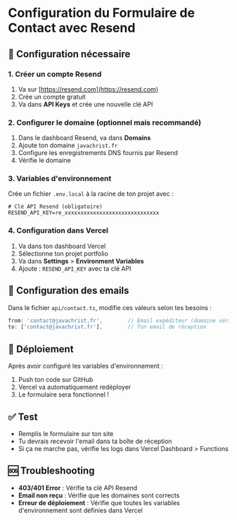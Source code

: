 # Configuration du Formulaire de Contact avec Resend

## 🚀 Configuration nécessaire

### 1. Créer un compte Resend

1. Va sur [https://resend.com](https://resend.com)
2. Crée un compte gratuit
3. Va dans **API Keys** et crée une nouvelle clé API

### 2. Configurer le domaine (optionnel mais recommandé)

1. Dans le dashboard Resend, va dans **Domains**
2. Ajoute ton domaine `javachrist.fr`
3. Configure les enregistrements DNS fournis par Resend
4. Vérifie le domaine

### 3. Variables d'environnement

Crée un fichier `.env.local` à la racine de ton projet avec :

```env
# Clé API Resend (obligatoire)
RESEND_API_KEY=re_xxxxxxxxxxxxxxxxxxxxxxxxxxxxxx
```

### 4. Configuration dans Vercel

1. Va dans ton dashboard Vercel
2. Sélectionne ton projet portfolio
3. Va dans **Settings** > **Environment Variables**
4. Ajoute : `RESEND_API_KEY` avec ta clé API

## 📧 Configuration des emails

Dans le fichier `api/contact.ts`, modifie ces valeurs selon tes besoins :

```typescript
from: 'contact@javachrist.fr',        // Email expéditeur (domaine vérifié)
to: ['contact@javachrist.fr'],        // Ton email de réception
```

## 🔄 Déploiement

Après avoir configuré les variables d'environnement :

1. Push ton code sur GitHub
2. Vercel va automatiquement redéployer
3. Le formulaire sera fonctionnel !

## ✅ Test

- Remplis le formulaire sur ton site
- Tu devrais recevoir l'email dans ta boîte de réception
- Si ça ne marche pas, vérifie les logs dans Vercel Dashboard > Functions

## 🆘 Troubleshooting

- **403/401 Error** : Vérifie ta clé API Resend
- **Email non reçu** : Vérifie que les domaines sont corrects
- **Erreur de déploiement** : Vérifie que toutes les variables d'environnement sont définies dans Vercel
